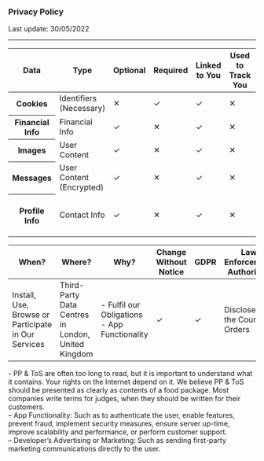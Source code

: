 <h3>Privacy Policy</h3>

<p>Last update: 30/05/2022</p>

<hr />
<table class="f-s-12 table table-sm">
	<thead>
		<tr>
			<th scope="col">Data</th>
			<th scope="col">Type</th>
			<th scope="col">Optional</th>
			<th scope="col">Required</th>
			<th scope="col">Linked to You</th>
			<th scope="col">Used to Track You</th>
			<th scope="col">Duration</th>
			<th scope="col">Purpose</th>
		</tr>
	</thead>
	<tbody>
		<tr>
			<th scope="row">Cookies</th>
			<td>Identifiers<br />
			(Necessary)</td>
			<td>✕</td>
			<td>✓</td>
			<td>✓</td>
			<td>✕</td>
			<td>1 Year and 2 Weeks</td>
			<td>App Functionality</td>
		</tr>
		<tr>
			<th scope="row">Financial Info</th>
			<td>Financial Info</td>
			<td>✓</td>
			<td>✕</td>
			<td>✓</td>
			<td>✕</td>
			<td>N/A</td>
			<td>App Functionality</td>
		</tr>
		<tr>
			<th scope="row">Images</th>
			<td>User Content</td>
			<td>✓</td>
			<td>✕</td>
			<td>✓</td>
			<td>✕</td>
			<td>Permanent</td>
			<td>App Functionality</td>
		</tr>
		<tr>
			<th scope="row">Messages</th>
			<td>User Content<br />
			(Encrypted)</td>
			<td>✓</td>
			<td>✕</td>
			<td>✓</td>
			<td>✕</td>
			<td>24 Hours</td>
			<td>App Functionality</td>
		</tr>
		<tr>
			<th scope="row">Profile Info</th>
			<td>Contact Info</td>
			<td>✓</td>
			<td>✕</td>
			<td>✓</td>
			<td>✕</td>
			<td>Up to Deletion or 12 Months If Inactive</td>
			<td>App Functionality</td>
		</tr>
	</tbody>
</table>

<table class="f-s-12 table table-sm">
	<thead>
		<tr>
			<th scope="col">When?</th>
			<th scope="col">Where?</th>
			<th scope="col">Why?</th>
			<th scope="col">Change Without Notice</th>
			<th scope="col">GDPR</th>
			<th scope="col">Law Enforcement Authorities</th>
		</tr>
	</thead>
	<tbody>
		<tr>
			<td>Install, Use, Browse or Participate in Our Services</td>
			<td>Third-Party Data Centres in London, United Kingdom</td>
			<td>- Fulfil our Obligations<br />
			- App Functionality</td>
			<td>✓</td>
			<td>✓</td>
			<td>Disclose If the Court Orders</td>
		</tr>
	</tbody>
</table>

<p class="f-s-11 text-justify text-secondary">- PP &amp; ToS are often too long to read, but it is important to understand what it contains. Your rights on the Internet depend on it. We believe PP &amp; ToS should be presented as clearly as contents of a food package. Most companies write terms for judges, when they should be written for their customers.<br />
&ndash; App Functionality: Such as to authenticate the user, enable features, prevent fraud, implement security measures, ensure server up-time, improve scalability and performance, or perform customer support.<br />
&ndash; Developer&rsquo;s Advertising or Marketing: Such as sending first-party marketing communications directly to the user.</p>
